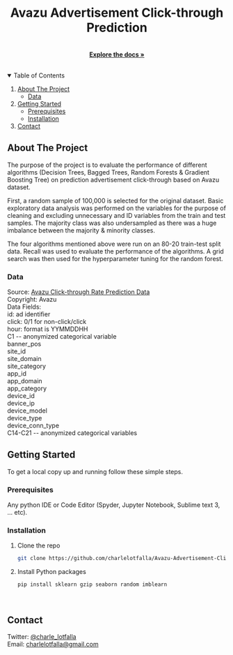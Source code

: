
<h1 align="center">Avazu Advertisement Click-through Prediction</h3>

  <p align="center">
    <br />
    <a href="https://github.com/charlelotfalla/Avazu-Advertisement-Click-through-Prediction"><strong>Explore the docs »</strong></a>
  </p>
</p>

<br />

<!-- TABLE OF CONTENTS -->
<details open="open">
  <summary>Table of Contents</summary>
  <ol>
    <li>
      <a href="#about-the-project">About The Project</a>
      <ul>
        <li><a href="#data">Data</a></li>
      </ul>
    </li>
    <li>
      <a href="#getting-started">Getting Started</a>
      <ul>
        <li><a href="#prerequisites">Prerequisites</a></li>
        <li><a href="#installation">Installation</a></li>
      </ul>
    <li><a href="#contact">Contact</a></li>
  </ol>
</details>



<!-- ABOUT THE PROJECT -->
## About The Project

The purpose of the project is to evaluate the performance of different algorithms (Decision Trees, Bagged Trees, Random Forests & Gradient Boosting Tree) on prediction advertisement click-through based on Avazu dataset. 

First, a random sample of 100,000 is selected for the original dataset. Basic exploratory data analysis was performed on the variables for the purpose of cleaning and excluding unnecessary and ID variables from the train and test samples. The majority class was also undersampled as there was a huge imbalance between the majority & minority classes.

The four algorithms mentioned above were run on an 80-20 train-test split data. Recall was used to evaluate the performance of the algorithms. A grid search was then used for the hyperparameter tuning for the random forest.

### Data

Source: [Avazu Click-through Rate Prediction Data](https://www.kaggle.com/c/avazu-ctr-prediction/data) <br />
Copyright: Avazu <br />
Data Fields: <br />
id: ad identifier <br />
click: 0/1 for non-click/click <br />
hour: format is YYMMDDHH <br />
C1 -- anonymized categorical variable <br />
banner_pos <br />
site_id <br />
site_domain <br />
site_category <br />
app_id <br />
app_domain <br />
app_category <br />
device_id <br />
device_ip <br />
device_model <br />
device_type <br />
device_conn_type <br />
C14-C21 -- anonymized categorical variables <br />

<!-- GETTING STARTED -->
## Getting Started

To get a local copy up and running follow these simple steps.


### Prerequisites

Any python IDE or Code Editor (Spyder, Jupyter Notebook, Sublime text 3, ... etc).


### Installation

1. Clone the repo
   ```sh
   git clone https://github.com/charlelotfalla/Avazu-Advertisement-Click-through-Prediction.git
   ```
2. Install Python packages
   ```sh
   pip install sklearn gzip seaborn random imblearn
   ```
<br />

<!-- CONTACT -->
## Contact

Twitter: [@charle_lotfalla](https://twitter.com/charle_lotfalla)  <br />
Email: charlelotfalla@gmail.com





  


  
